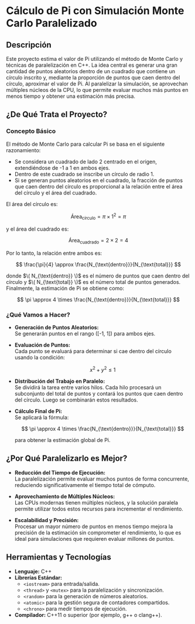 # Cálculo de Pi con Simulación Monte Carlo Paralelizado

## Descripción

Este proyecto estima el valor de Pi utilizando el método de Monte Carlo y técnicas de paralelización en C++. La idea central es generar una gran cantidad de puntos aleatorios dentro de un cuadrado que contiene un círculo inscrito y, mediante la proporción de puntos que caen dentro del círculo, aproximar el valor de Pi. Al paralelizar la simulación, se aprovechan múltiples núcleos de la CPU, lo que permite evaluar muchos más puntos en menos tiempo y obtener una estimación más precisa.

## ¿De Qué Trata el Proyecto?

### Concepto Básico

El método de Monte Carlo para calcular Pi se basa en el siguiente razonamiento:

- Se considera un cuadrado de lado 2 centrado en el origen, extendiéndose de -1 a 1 en ambos ejes.
- Dentro de este cuadrado se inscribe un círculo de radio 1.
- Si se generan puntos aleatorios en el cuadrado, la fracción de puntos que caen dentro del círculo es proporcional a la relación entre el área del círculo y el área del cuadrado.

El área del círculo es:

$$
\text{Área}_{\text{círculo}} = \pi \times 1^2 = \pi
$$

y el área del cuadrado es:

$$
\text{Área}_{\text{cuadrado}} = 2 \times 2 = 4
$$

Por lo tanto, la relación entre ambos es:

$$
\frac{\pi}{4} \approx \frac{N_{\text{dentro}}}{N_{\text{total}}}
$$

donde $\( N_{\text{dentro}} \)$ es el número de puntos que caen dentro del círculo y $\( N_{\text{total}} \)$ es el número total de puntos generados. Finalmente, la estimación de Pi se obtiene como:

$$
\pi \approx 4 \times \frac{N_{\text{dentro}}}{N_{\text{total}}}
$$

### ¿Qué Vamos a Hacer?

- **Generación de Puntos Aleatorios:**  
  Se generarán puntos en el rango \([-1, 1]\) para ambos ejes.

- **Evaluación de Puntos:**  
  Cada punto se evaluará para determinar si cae dentro del círculo usando la condición:

  $$
  x^2 + y^2 \leq 1
  $$

- **Distribución del Trabajo en Paralelo:**  
  Se dividirá la tarea entre varios hilos. Cada hilo procesará un subconjunto del total de puntos y contará los puntos que caen dentro del círculo. Luego se combinarán estos resultados.

- **Cálculo Final de Pi:**  
  Se aplicará la fórmula:

  $$
  \pi \approx 4 \times \frac{N_{\text{dentro}}}{N_{\text{total}}}
  $$

  para obtener la estimación global de Pi.

## ¿Por Qué Paralelizarlo es Mejor?

- **Reducción del Tiempo de Ejecución:**  
  La paralelización permite evaluar muchos puntos de forma concurrente, reduciendo significativamente el tiempo total de cómputo.

- **Aprovechamiento de Múltiples Núcleos:**  
  Las CPUs modernas tienen múltiples núcleos, y la solución paralela permite utilizar todos estos recursos para incrementar el rendimiento.

- **Escalabilidad y Precisión:**  
  Procesar un mayor número de puntos en menos tiempo mejora la precisión de la estimación sin comprometer el rendimiento, lo que es ideal para simulaciones que requieren evaluar millones de puntos.

## Herramientas y Tecnologías

- **Lenguaje:** C++
- **Librerías Estándar:**
  - `<iostream>` para entrada/salida.
  - `<thread>` y `<mutex>` para la paralelización y sincronización.
  - `<random>` para la generación de números aleatorios.
  - `<atomic>` para la gestión segura de contadores compartidos.
  - `<chrono>` para medir tiempos de ejecución.
- **Compilador:** C++11 o superior (por ejemplo, g++ o clang++).
